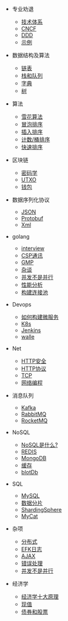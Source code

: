 * 专业劝退
  * [技术体系](TO/technicalsystem.md)
  * [CNCF](https://landscape.cncf.io)
  * [DDD](ddd/ddd.md)
  * [示例](https://github.com/iscod/iscod.github.io/tree/master/example)

* 数据结构及算法
  * [链表](data_struct/list.md)
  * [栈和队列](data_struct/stack_queue.md)
  * [字典](data_struct/dict.md)
  * [树](data_struct/tree.md)
* 算法
  * [雪花算法](sort/snowflake.md)
  * [冒泡排序](sort/bubble.md)
  * [插入排序](sort/insert.md)
  * [计数/桶排序](sort/count.md)
  * [快速排序](sort/quick.md)
* 区块链
  * [密码学](blockchain/wallet.md)
  * [UTXO](blockchain/utxo.md)
  * [钱包](blockchain/wallet.md)
* 数据序列化协议
    * [JSON](data_marshal/JSON.md)
    * [Protobuf](data_marshal/protobuf.md)
    * [Xml](data_marshal/xml.md)
* golang
    * [interview](golang/interview.md)
    * [CSP通讯](golang/csp.md)
    * [GMP](golang/gmp.md)
    * [杂谈](golang/golang.md)
    * [并发不是并行](TO/concurrency-is-not-parallelism.md)
    * [性能分析](golang/pprof.md)
    * [构建连接池](golang/pool.md)
    <!-- * [调度器](golang/goroutine.md) -->
* Devops
    * [如何构建微服务](devops/microservices.md)
    * [K8s](devops/kubernetes.md)
    * [Jenkins](devops/jenkins.md)
    * [walle](devops/walle.md)
* Net
  * [HTTP安全](net/http安全.md)
  * [HTTP协议](net/http协议.md)
  * [TCP](net/tcp.md)
  * [网络编程](net/network.md)
* 消息队列
  * [Kafka](amqp/kafka.md)
  * [RabbitMQ](amqp/rabbit.md)
  * [RocketMQ](amqp/rocket.md)
* NoSQL
  * [NoSQL是什么?](nosql/nosql.md)
  * [REDIS](nosql/redis.md)
  * [MongoDB](nosql/mongo.md)
  * [缓存](nosql/memcached.md)
  * [blotDb](nosql/blotdb.md)
* SQL
  * [MySQL](sql/mysql.md)
  * [数据分片](TO/数据分片.md)
  * [ShardingSphere](sql/shardingsphere.md)
  * [MyCat](sql/mycat.md)
* 杂项
  * [分布式](TO/distributed.md)
  * [EFK日志](TO/efk.md)
  * [AJAX](TO/AJAX.md)
  * [错误处理](TO/错误处理.md)
  * [并发不是并行](TO/concurrency-is-not-parallelism.md)
* 经济学
  * [经济学十大原理](EO/经济学十大原理.md)
  * [现值](EO/现值.md)
  * [债券和股票](EO/债券和股票.md)
